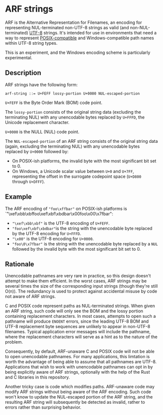 # ARF strings

ARF is the Alternative Representation for Filenames, an encoding for
representing NUL-terminated non-UTF-8 strings as valid (and non-NUL-terminated)
[UTF-8] strings. It's intended for use in environments that need a way to
represent [POSIX-compatible] and Windows-compatible path names within UTF-8
string types.

This is an experiment, and the Windows encoding scheme is particularly
experimental.

[UTF-8]: https://en.wikipedia.org/wiki/UTF-8
[POSIX-compatible]: https://pubs.opengroup.org/onlinepubs/9699919799/basedefs/V1_chap03.html#tag_03_271

## Description

ARF strings have the following form:

```
arf-string ::= U+FEFF lossy-portion U+0000 NUL-escaped-portion
```

`U+FEFF` is the Byte Order Mark (BOM) code point.

The `lossy-portion` consists of the original string data (excluding the
terminating NUL) with any unencodable bytes replaced by `U+FFFD`, the Unicode
replacement character.

`U+0000` is the NULL (NUL) code point.

The `NUL-escaped-portion` of an ARF string consists of the original string
data (again, excluding the terminating NUL) with any unencodable bytes replaced
by `U+0000` followed by:
 - On POSIX-ish platforms, the invalid byte with the most significant bit set to 0.
 - On Windows, a Unicode scalar value between `U+0` and `U+7FF`, representing
   the offset in the surrogate codepoint space (`U+D800` through `U+DFFF`).

## Example

The ARF encoding of `"foo\xffbar"` on POSIX-ish platforms is `"\xef\xbb\xbffoo\xef\xbf\xbdbar\x00foo\x00\x7fbar":
 - `"\xef\xbb\xbf"` is the UTF-8 encoding of `U+FEFF`.
 - `"foo\xef\xbf\xbdbar"`is the string with the unencodable byte replaced by the UTF-8 encoding for `U+FFFD`.
 - `"\x00"` is the UTF-8 encoding for `U+0000`.
 - `"foo\0\x7fbar"` is the string with the unencodable byte replaced by a `NUL` followed by the invalid byte with the most significant bit set to 0.

## Rationale

Unencodable pathnames are very rare in practice, so this design doesn't attempt to
make them efficient. In the worst cases, ARF strings may be several times the size
of the corresponding input strings (though they're still O(n)). The redundancy is
used to protect against accidental misuse by code not aware of ARF strings.

C and POSIX code represent paths as NUL-terminated strings. When given an ARF string,
such code will only see the BOM and the lossy portion containing replacement characters.
In most cases, attempts to open such a pathname will produce `ENOENT` errors, since the
leading UTF-8 BOM and UTF-8 replacement byte sequences are unlikely to appear in
non-UTF-8 filenames. Typical application error messages will include the pathname,
where the replacement characters will serve as a hint as to the nature of the problem.

Consequently, by default, ARF-unaware C and POSIX code will not be able to open
unencodable pathnames. For many applications, this limtation is worth the advantage
of being able to assume that all pathnames are UTF-8. Applications that wish to
work with unencodable pathnames can opt in by being explicitly aware of ARF strings,
optionally with the help of the Rust and C libraries in this repository.

Another tricky case is code which modifies paths. ARF-unaware code may modify ARF
strings without being aware of the ARF encoding. Such code won't know to update the
NUL-escaped portion of the ARF string, and the resulting ARF string will subsequently
be detected as invalid, rather to errors rather than surprising behavior.
